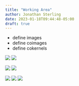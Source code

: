 ```yaml
---
title: "Working Area"
author: Jonathan Sterling
date: 2023-01-18T09:44:48-05:00
draft: true
---
```


- define images
- define coimages
- define cokernels

![](jms-000H)
![](jms-000E)

![](jms-000D)
![](jms-000G)

![](jms-0009)
![](jms-000A)
![](jms-000C)
